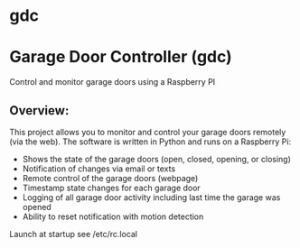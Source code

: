 # gdc
Garage Door Controller (gdc)
======================
Control and monitor garage doors using a Raspberry PI

Overview:
---------

This project allows you to monitor and control your garage doors remotely (via the web). The software is written in Python and runs on a Raspberry Pi:

* Shows the state of the garage doors (open, closed, opening, or closing)
* Notification of changes via email or texts
* Remote control of the garage doors (webpage)
* Timestamp state changes for each garage door
* Logging of all garage door activity including last time the garage was opened
* Ability to reset notification with motion detection


Launch at startup
see /etc/rc.local
